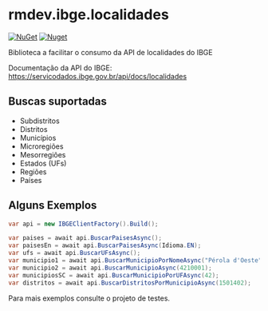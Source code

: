 # rmdev.ibge.localidades

[![NuGet](https://img.shields.io/nuget/v/rmdev.ibge.localidades.svg)](https://nuget.org/packages/rmdev.ibge.localidades)
[![Nuget](https://img.shields.io/nuget/dt/rmdev.ibge.localidades.svg)](https://nuget.org/packages/rmdev.ibge.localidades) 

Biblioteca a facilitar o consumo da API de localidades do IBGE

Documentação da API do IBGE: https://servicodados.ibge.gov.br/api/docs/localidades

## Buscas suportadas
- Subdistritos
- Distritos
- Municípios
- Microregiões
- Mesorregiões
- Estados (UFs)
- Regiões
- Países

## Alguns Exemplos

```csharp
var api = new IBGEClientFactory().Build();

var paises = await api.BuscarPaisesAsync();
var paisesEn = await api.BuscarPaisesAsync(Idioma.EN);
var ufs = await api.BuscarUFsAsync();
var municipio1 = await api.BuscarMunicipioPorNomeAsync("Pérola d'Oeste");
var municipio2 = await api.BuscarMunicipioAsync(4210001);
var municipiosSC = await api.BuscarMunicipioPorUFAsync(42);
var distritos = await api.BuscarDistritosPorMunicipioAsync(1501402);
```

Para mais exemplos consulte o projeto de testes.